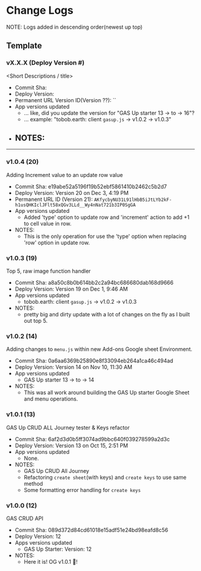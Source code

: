 # Change Logs
NOTE: Logs added in descending order(newest up top)

## Template
### vX.X.X (Deploy Version #)
<Short Descriptions / title>
- Commit Sha:
- Deploy Version:
- Permanent URL Version ID(Version ??): ``
- App versions updated
  - ... like, did you update the version for "GAS Up starter 13 -> to -> 16"?
  - ... example: "tobob.earth: client `gasup.js` -> v1.0.2 -> v1.0.3"
- NOTES:
  -

----
### v1.0.4 (20)
Adding Increment value to an update row value
- Commit Sha: e19abe52a5196f19b52ebf5861410b2462c5b2d7
- Deploy Version: Version 20 on Dec 3, 4:19 PM
- Permanent URL ID (Version 21): `AKfycbyNU31L91lHbB5iJtLYb2kF-h1usQHKIclJFlt58xQGv3LLd__Wy4nNat721b3IP0SgGA`
- App versions updated
  - Added 'type' option to update row and 'increment' action to add +1 to cell value in row.
- NOTES:
  - This is the only operation for use the 'type' option when replacing 'row' option in update row.


### v1.0.3 (19)
Top 5, raw image function handler
- Commit Sha: a8a50c8b0b614bb2c2a94bc686680dab168d9666
- Deploy Version: Version 19 on Dec 1, 9:46 AM
- App versions updated
  - tobob.earth: client `gasup.js` -> v1.0.2 -> v1.0.3
- NOTES:
  - pretty big and dirty update with a lot of changes on the fly as I built out top 5.


### v1.0.2 (14)
Adding changes to `menu.js` within new Add-ons Google sheet Environment.
- Commit Sha: 0a6aa6369b25890e8f33094eb264a1ca46c494ad
- Deploy Version: Version 14 on Nov 10, 11:30 AM
- App versions updated
  - GAS Up starter 13 -> to -> 14
- NOTES:
  - This was all work around building the GAS Up starter Google Sheet and menu operations.

### v1.0.1 (13)
GAS Up CRUD ALL Journey tester & Keys refactor
- Commit Sha: 6af2d3d0b5ff3074ad9bbc640f039278599a2d3c
- Deploy Version: Version 13 on Oct 15, 2:51 PM
- App versions updated
  - None.
- NOTES:
  - GAS Up CRUD All Journey
  - Refactoring `create sheet`(with keys) and `create keys` to use same method
  - Some formatting error handling for `create keys`

### v1.0.0 (12)
GAS CRUD API
- Commit Sha: 089d372d84cd61018e15adf51e24bd98eafd8c56
- Deploy Version: 12
- Apps versions updated
  - GAS Up Starter: Version: 12
- NOTES:
  - Here it is! OG v1.0.1 🍾!
